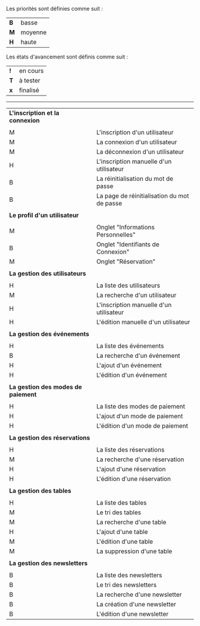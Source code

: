 Les priorités sont définies comme suit :

|||
|-|-|
|**B**|basse|
|**M**|moyenne|
|**H**|haute|

Les états d'avancement sont définis comme suit :

|||
|-|-|
|**!**|en cours|
|**T**|à tester|
|**x**|finalisé|

***

|||
|-|-|
|**L'inscription et la connexion**||
|||
|M|L'inscription d'un utilisateur|
|M|La connexion d'un utilisateur|
|M|La déconnexion d'un utilisateur|
|H|L'inscription manuelle d'un utilisateur|
|B|La réinitialisation du mot de passe|
|B|La page de réinitialisation du mot de passe|
|||
|**Le profil d'un utilisateur**||
|||
|M|Onglet "Informations Personnelles"|
|B|Onglet "Identifiants de Connexion"|
|M|Onglet "Réservation"|
|||
|**La gestion des utilisateurs**||
|||
|H|La liste des utilisateurs|
|M|La recherche d'un utilisateur|
|H|L'inscription manuelle d'un utilisateur|
|H|L'édition manuelle d'un utilisateur|
|||
|**La gestion des événements**||
|||
|H|La liste des événements|
|B|La recherche d'un événement|
|H|L'ajout d'un événement|
|H|L'édition d'un événement|
|||
|**La gestion des modes de paiement**||
|||
|H|La liste des modes de paiement|
|H|L'ajout d'un mode de paiement|
|H|L'édition d'un mode de paiement|
|||
|**La gestion des réservations**||
|||
|H|La liste des réservations|
|M|La recherche d'une réservation|
|H|L'ajout d'une réservation|
|H|L'édition d'une réservation|
|||
|**La gestion des tables**||
|||
|H|La liste des tables|
|M|Le tri des tables|
|M|La recherche d'une table|
|H|L'ajout d'une table|
|M|L'édition d'une table|
|M|La suppression d'une table|
|||
|**La gestion des newsletters**||
|||
|B|La liste des newsletters|
|B|Le tri des newsletters|
|B|La recherche d'une newsletter|
|B|La création d'une newsletter|
|B|L'édition d'une newsletter|